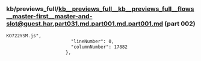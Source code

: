 ### kb/previews_full/kb__previews_full__kb__previews_full__flows__master-first__master-and-slot@guest.har.part031.md.part001.md.part001.md (part 002)

```md
KO722YSM.js",
                        "lineNumber": 0,
                        "columnNumber": 17882
                      },
 
```

```
